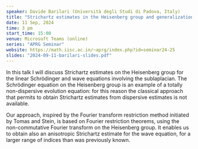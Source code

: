 ```yaml
---
speaker: Davide Barilari (Università degli Studi di Padova, Italy)
title: "Strichartz estimates in the Heisenberg group and generalizations"
date: 11 Sep, 2024
time: 3 pm
start_time: 15:00
venue: Microsoft Teams (online)
series: "APRG Seminar"
website: https://math.iisc.ac.in/~aprg/index.php?id=seminar24-25
slides: "2024-09-11-barilari-slides.pdf"
---
```


In this talk I will discuss Strichartz estimates on the Heisenberg group for the linear
Schrödinger and wave equations involving the sublaplacian. The Schrödinger equation on the
Heisenberg group is an example of a totally non-dispersive evolution equation: for this reason
the classical approach that permits to obtain Strichartz estimates from dispersive estimates is
not available.

Our approach, inspired by the Fourier transform restriction method initiated by Tomas and
Stein, is based on Fourier restriction theorems, using the non-commutative Fourier transform
on the Heisenberg group. It enables us to obtain also an anisotropic Strichartz estimate for the
wave equation, for a larger range of indices than was previously known.
